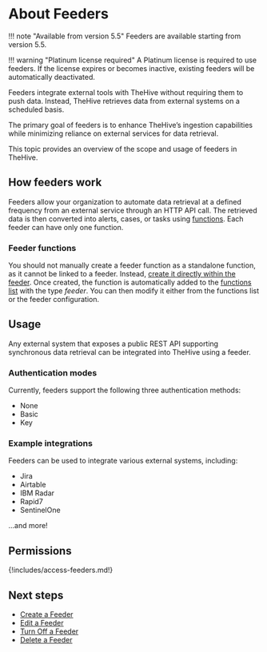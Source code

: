 # About Feeders

!!! note "Available from version 5.5"
    Feeders are available starting from version 5.5.

!!! warning "Platinum license required"
    A Platinum license is required to use feeders. If the license expires or becomes inactive, existing feeders will be automatically deactivated.

Feeders integrate external tools with TheHive without requiring them to push data. Instead, TheHive retrieves data from external systems on a scheduled basis.

The primary goal of feeders is to enhance TheHive’s ingestion capabilities while minimizing reliance on external services for data retrieval.

This topic provides an overview of the scope and usage of feeders in TheHive.

## How feeders work

Feeders allow your organization to automate data retrieval at a defined frequency from an external service through an HTTP API call. The retrieved data is then converted into alerts, cases, or tasks using [functions](../manage-functions/about-functions.md). Each feeder can have only one function.

### Feeder functions

You should not manually create a feeder function as a standalone function, as it cannot be linked to a feeder. Instead, [create it directly within the feeder](create-a-feeder.md). Once created, the function is automatically added to the [functions list](../manage-functions/about-functions.md) with the type *feeder*. You can then modify it either from the functions list or the feeder configuration.

## Usage

Any external system that exposes a public REST API supporting synchronous data retrieval can be integrated into TheHive using a feeder.

### Authentication modes

Currently, feeders support the following three authentication methods:

* None
* Basic
* Key

### Example integrations

Feeders can be used to integrate various external systems, including:

* Jira
* Airtable
* IBM Radar
* Rapid7
* SentinelOne

...and more!

## Permissions

{!includes/access-feeders.md!}

## Next steps

* [Create a Feeder](create-a-feeder.md)
* [Edit a Feeder](edit-a-feeder.md)
* [Turn Off a Feeder](turn-off-a-feeder.md)
* [Delete a Feeder](delete-a-feeder.md)